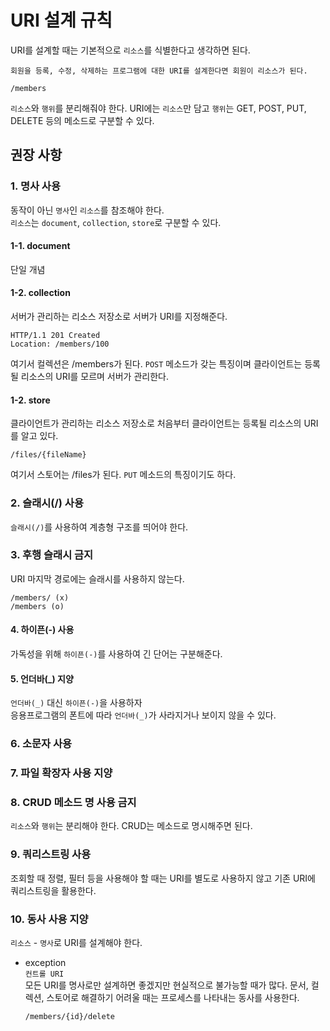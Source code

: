 # URI 설계 규칙

URI를 설계할 때는 기본적으로 `리소스`를 식별한다고 생각하면 된다.
```
회원을 등록, 수정, 삭제하는 프로그램에 대한 URI를 설계한다면 회원이 리소스가 된다.

/members
```

`리소스`와 `행위`를 분리해줘야 한다.
URI에는 `리소스`만 담고 `행위`는 GET, POST, PUT, DELETE 등의 메소드로 구분할 수 있다.  


## 권장 사항
### 1. 명사 사용
동작이 아닌 `명사`인 `리소스`를 참조해야 한다.  
`리소스`는 `document`, `collection`, `store`로 구분할 수 있다.  

#### 1-1. document  
단일 개념
#### 1-2. collection
서버가 관리하는 리소스 저장소로 서버가 URI를 지정해준다.
```
HTTP/1.1 201 Created
Location: /members/100
```
여기서 컬렉션은 /members가 된다.
`POST` 메소드가 갖는 특징이며 클라이언트는 등록될 리소스의 URI를 모르며 서버가 관리한다.
#### 1-2. store
클라이언트가 관리하는 리소스 저장소로 처음부터 클라이언트는 등록될 리소스의 URI를 알고 있다.
```
/files/{fileName}
```
여기서 스토어는 /files가 된다.
`PUT` 메소드의 특징이기도 하다.  

### 2. 슬래시(/) 사용
`슬래시(/)`를 사용하여 계층형 구조를 띄어야 한다.
### 3. 후행 슬래시 금지
URI 마지막 경로에는 슬래시를 사용하지 않는다.
```
/members/ (x)
/members (o)
```
#### 4. 하이픈(-) 사용
가독성을 위해 `하이픈(-)`를 사용하여 긴 단어는 구분해준다.
#### 5. 언더바(_) 지양
`언더바(_)` 대신 `하이픈(-)`을 사용하자  
응용프로그램의 폰트에 따라 `언더바(_)`가 사라지거나 보이지 않을 수 있다.  
### 6. 소문자 사용
### 7. 파일 확장자 사용 지양
### 8. CRUD 메소드 명 사용 금지
`리소스`와 `행위`는 분리해야 한다. CRUD는 메소드로 명시해주면 된다.
### 9. 쿼리스트링 사용
조회할 때 정렬, 필터 등을 사용해야 할 때는 URI를 별도로 사용하지 않고 기존 URI에 쿼리스트링을 활용한다. 
### 10. 동사 사용 지양
`리소스` - `명사`로 URI를 설계해야 한다.  

- exception  
  `컨트롤 URI`  
  모든 URI를 명사로만 설계하면 좋겠지만 현실적으로 불가능할 때가 많다. 문서, 컬렉션, 스토어로 해결하기 어려울 때는 프로세스를 나타내는 동사를 사용한다.  
  ```
  /members/{id}/delete
  ```




